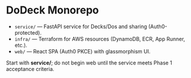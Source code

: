 # DoDeck Monorepo

- `service/` — FastAPI service for Decks/Dos and sharing (Auth0-protected).
- `infra/` — Terraform for AWS resources (DynamoDB, ECR, App Runner, etc.).
- `web/` — React SPA (Auth0 PKCE) with glassmorphism UI.

Start with **service/**; do not begin web until the service meets Phase 1 acceptance criteria.
